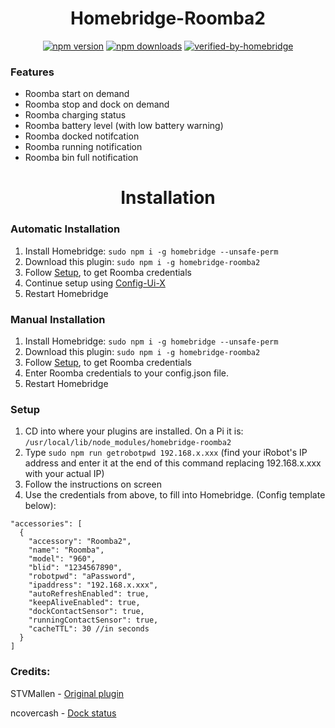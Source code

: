 <span align="center">



# Homebridge-Roomba2

<a href="https://www.npmjs.com/package/homebridge-roomba2"><img title="npm version" src="https://badgen.net/npm/v/homebridge-roomba2" ></a>
<a href="https://www.npmjs.com/package/homebridge-roomba2"><img title="npm downloads" src="https://badgen.net/npm/dt/homebridge-roomba2" ></a>
[![verified-by-homebridge](https://badgen.net/badge/homebridge/verified/purple)](https://github.com/homebridge/homebridge/wiki/Verified-Plugins)


</span>

### Features

- Roomba start on demand
- Roomba stop and dock on demand
- Roomba charging status 
- Roomba battery level (with low battery warning)
- Roomba docked notifcation 
- Roomba running notification
- Roomba bin full notification


<span align="center">



# Installation
</span>


### Automatic Installation
1) Install Homebridge:   ```sudo npm i -g homebridge --unsafe-perm```
2) Download this plugin: ```sudo npm i -g homebridge-roomba2```
3) Follow [Setup](https://github.com/iRayanKhan/homebridge-roomba2#setup), to get Roomba credentials 
4) Continue setup using [Config-Ui-X](https://github.com/oznu/homebridge-config-ui-x)
5) Restart Homebridge


### Manual Installation 
1) Install Homebridge:   ```sudo npm i -g homebridge --unsafe-perm```
2) Download this plugin: ```sudo npm i -g homebridge-roomba2``` 
3) Follow [Setup](https://github.com/iRayanKhan/homebridge-roomba2#setup), to get Roomba credentials 
4) Enter Roomba credentials to your config.json file.
5) Restart Homebridge


### Setup
1) CD into where your plugins are installed. On a Pi it is: ```/usr/local/lib/node_modules/homebridge-roomba2```
2) Type ```sudo npm run getrobotpwd 192.168.x.xxx``` (find your iRobot's IP address and enter it at the end of this command replacing 192.168.x.xxx with your actual IP)
3) Follow the instructions on screen
4) Use the credentials from above, to fill into Homebridge. (Config template below):
```
"accessories": [
  {
    "accessory": "Roomba2",
    "name": "Roomba",
    "model": "960",
    "blid": "1234567890",
    "robotpwd": "aPassword",
    "ipaddress": "192.168.x.xxx",
    "autoRefreshEnabled": true,
    "keepAliveEnabled": true, 
    "dockContactSensor": true,
    "runningContactSensor": true,
    "cacheTTL": 30 //in seconds
  }
]
```




### Credits:
STVMallen  - [Original plugin](https://github.com/stvmallen/homebridge-roomba-stv) 

ncovercash - [Dock status](https://github.com/stvmallen/homebridge-roomba-stv/pull/63)
